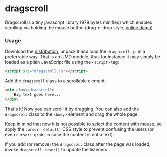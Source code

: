 dragscroll
==========

Dragscroll is a tiny javascript library (978 bytes minified) which
enables scrolling via holding the mouse button (drag-n-drop style,
[online demo](http://asvd.github.io/dragscroll/)).


### Usage


Download the
[distribution](https://github.com/asvd/dragscroll/releases/download/v0.0.1/dragscroll-0.0.1.tar.gz),
unpack it and load the `dragscroll.js` in a preferrable way. That is
an UMD module, thus for instance it may simply be loaded as a plain
JavaScript file using the `<script>` tag:

```html
<script src="dragscroll.js"></script>
```

Add the `dragscroll` class to a scrollable element:

```html
<div class=dragscroll>
    Big text goes here...
</div>
```

That's it! Now you can scroll it by dragging. You can also add the
`dragscroll` class to the `<body>` element and drag the whole page.

Keep in mind that now it is not possible to select the content with
mouse, so apply the `cursor: default;` CSS style to prevent confusing
the users (or even `cursor: grab;` in case the content is not a text).

If you add (or remove) the `dragscroll` class after the page was
loaded, invoke `dragscroll.reset()` to update the listeners.


